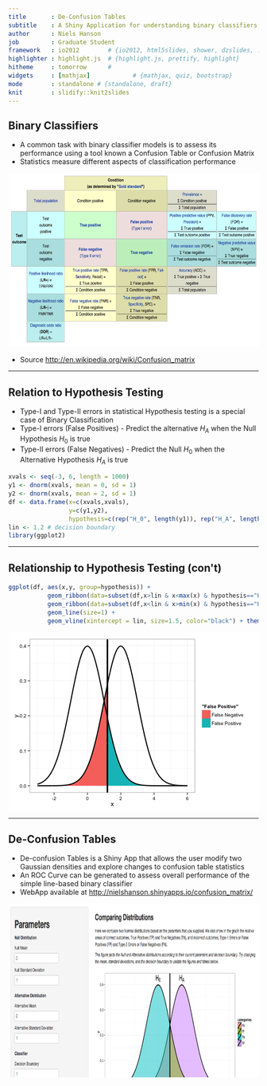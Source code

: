 ```yaml
--- 
title       : De-Confusion Tables
subtitle    : A Shiny Application for understanding binary classifiers.
author      : Niels Hanson
job         : Graduate Student
framework   : io2012        # {io2012, html5slides, shower, dzslides, ...}
highlighter : highlight.js  # {highlight.js, prettify, highlight}
hitheme     : tomorrow      # 
widgets     : [mathjax]            # {mathjax, quiz, bootstrap}
mode        : standalone # {standalone, draft}
knit        : slidify::knit2slides
---
```

<style>
.title-slide {
  background-color: white;
}
</style>

## Binary Classifiers

- A common task with binary classifier models is to assess its performance using a tool known a Confusion Table or Confusion Matrix 
- Statistics measure different aspects of classification performance

<img class=center src='https://raw.githubusercontent.com/nielshanson/confusion_matrix/master/confusion_present/assets/img/confusion_table.png' height=350>

- Source <http://en.wikipedia.org/wiki/Confusion_matrix>

--- 

## Relation to Hypothesis Testing

- Type-I and Type-II errors in statistical Hypothesis testing is a special case of Binary Classification
- Type-I errors (False Positives) - Predict the alternative $H_A$ when the Null Hypothesis $H_0$ is true 
- Type-II errors (False Negatives) - Predict the Null $H_0$ when the Alternative Hypothesis $H_A$ is true 

```r
xvals <- seq(-3, 6, length = 1000)
y1 <- dnorm(xvals, mean = 0, sd = 1)
y2 <- dnorm(xvals, mean = 2, sd = 1)
df <- data.frame(x=c(xvals,xvals),
                 y=c(y1,y2), 
                 hypothesis=c(rep("H_0", length(y1)), rep("H_A", length(y2))))
lin <- 1.2 # decision boundary
library(ggplot2)
```

---

## Relationship to Hypothesis Testing (con't)


```r
ggplot(df, aes(x,y, group=hypothesis)) +
           geom_ribbon(data=subset(df,x>lin & x<max(x) & hypothesis=="H_0"),aes(x=x, ymax=y, ymin=0, fill="False Positive")) +
           geom_ribbon(data=subset(df,x<lin & x>min(x) & hypothesis=="H_A"),aes(x=x, ymax=y, ymin=0, fill="False Negative")) +
           geom_line(size=1) +
           geom_vline(xintercept = lin, size=1.5, color="black") + theme_bw()
```

<img src="assets/fig/unnamed-chunk-2.png" title="plot of chunk unnamed-chunk-2" alt="plot of chunk unnamed-chunk-2" style="display: block; margin: auto;" />

---

## De-Confusion Tables

- De-confusion Tables is a Shiny App that allows the user modify two Gaussian densities and explore changes to confusion table statistics
- An ROC Curve can be generated to assess overall performance of the simple line-based binary classifier
- WebApp available at <http://nielshanson.shinyapps.io/confusion_matrix/>

<img class=center src='https://raw.githubusercontent.com/nielshanson/confusion_matrix/master/confusion_present/assets/img/deconfusion.png' height=350>

